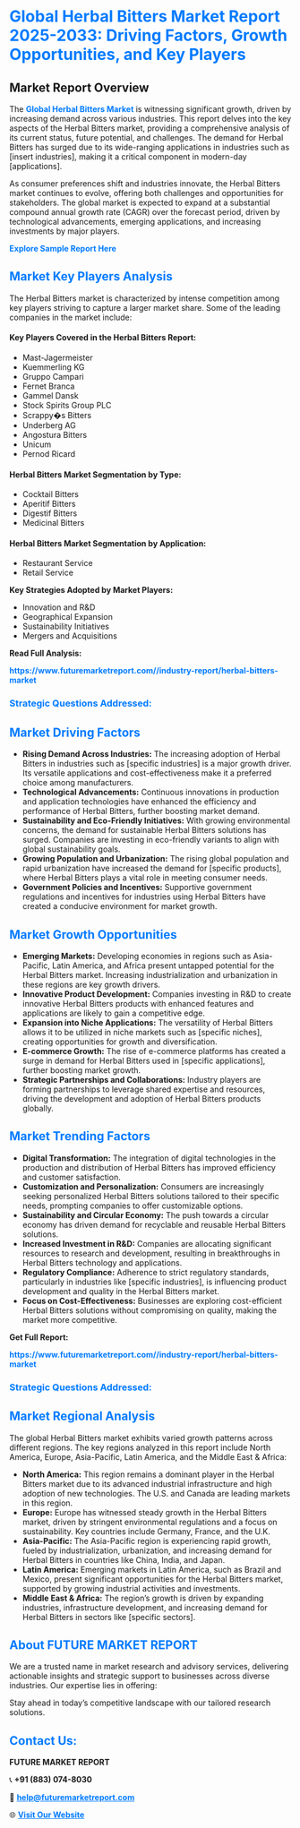 <h1 style="color: #007BFF;">Global Herbal Bitters Market Report 2025-2033: Driving Factors, Growth Opportunities, and Key Players</h1>

<section id="overview">
<h2>Market Report Overview</h2>
<p>The <a href="https://www.futuremarketreport.com//industry-report/herbal-bitters-market" style="color: #007BFF; text-decoration: none;"><strong>Global Herbal Bitters Market</strong></a> is witnessing significant growth, driven by increasing demand across various industries. This report delves into the key aspects of the Herbal Bitters market, providing a comprehensive analysis of its current status, future potential, and challenges. The demand for Herbal Bitters has surged due to its wide-ranging applications in industries such as [insert industries], making it a critical component in modern-day [applications].</p>
<p>As consumer preferences shift and industries innovate, the Herbal Bitters market continues to evolve, offering both challenges and opportunities for stakeholders. The global market is expected to expand at a substantial compound annual growth rate (CAGR) over the forecast period, driven by technological advancements, emerging applications, and increasing investments by major players.</p>
</section>

<section id="overview">
<p><a href="https://www.futuremarketreport.com//request-sample/reportId=64625" style="color: #007BFF; text-decoration: none;"><strong>Explore Sample Report Here</strong></a></p>
</section>

<section id="key-players">
<h2 style="color: #007BFF;">Market Key Players Analysis</h2>
<p>The Herbal Bitters market is characterized by intense competition among key players striving to capture a larger market share. Some of the leading companies in the market include:</p>
<h4>Key Players Covered in the Herbal Bitters Report:</h4>
<ul><li>Mast-Jagermeister</li><li>Kuemmerling KG</li><li>Gruppo Campari</li><li>Fernet Branca</li><li>Gammel Dansk</li><li>Stock Spirits Group PLC</li><li>Scrappy�s Bitters</li><li>Underberg AG</li><li>Angostura Bitters</li><li>Unicum</li><li>Pernod Ricard</li></ul>
<h4>Herbal Bitters Market Segmentation by Type:</h4>
<ul><li>Cocktail Bitters</li><li>Aperitif Bitters</li><li>Digestif Bitters</li><li>Medicinal Bitters</li></ul>

<h4>Herbal Bitters Market Segmentation by Application:</h4>
<ul><li>Restaurant Service</li><li>Retail Service</li></ul>
<p><strong>Key Strategies Adopted by Market Players:</strong></p>
<ul>
<li>Innovation and R&D</li>
<li>Geographical Expansion</li>
<li>Sustainability Initiatives</li>
<li>Mergers and Acquisitions</li>
</ul>
</section>

<section>
<p><strong>Read Full Analysis: </strong></p><a href="https://www.futuremarketreport.com//industry-report/herbal-bitters-market" style="color: #007BFF; text-decoration: none;"><strong>https://www.futuremarketreport.com//industry-report/herbal-bitters-market</strong></a>
<h3 style="color: #007BFF;">Strategic Questions Addressed:</h3>
</section>

<section id="driving-factors">
<h2 style="color: #007BFF;">Market Driving Factors</h2>
<ul>
<li><strong>Rising Demand Across Industries:</strong> The increasing adoption of Herbal Bitters in industries such as [specific industries] is a major growth driver. Its versatile applications and cost-effectiveness make it a preferred choice among manufacturers.</li>
<li><strong>Technological Advancements:</strong> Continuous innovations in production and application technologies have enhanced the efficiency and performance of Herbal Bitters, further boosting market demand.</li>
<li><strong>Sustainability and Eco-Friendly Initiatives:</strong> With growing environmental concerns, the demand for sustainable Herbal Bitters solutions has surged. Companies are investing in eco-friendly variants to align with global sustainability goals.</li>
<li><strong>Growing Population and Urbanization:</strong> The rising global population and rapid urbanization have increased the demand for [specific products], where Herbal Bitters plays a vital role in meeting consumer needs.</li>
<li><strong>Government Policies and Incentives:</strong> Supportive government regulations and incentives for industries using Herbal Bitters have created a conducive environment for market growth.</li>
</ul>
</section>

<section id="growth-opportunities">
<h2 style="color: #007BFF;">Market Growth Opportunities</h2>
<ul>
<li><strong>Emerging Markets:</strong> Developing economies in regions such as Asia-Pacific, Latin America, and Africa present untapped potential for the Herbal Bitters market. Increasing industrialization and urbanization in these regions are key growth drivers.</li>
<li><strong>Innovative Product Development:</strong> Companies investing in R&D to create innovative Herbal Bitters products with enhanced features and applications are likely to gain a competitive edge.</li>
<li><strong>Expansion into Niche Applications:</strong> The versatility of Herbal Bitters allows it to be utilized in niche markets such as [specific niches], creating opportunities for growth and diversification.</li>
<li><strong>E-commerce Growth:</strong> The rise of e-commerce platforms has created a surge in demand for Herbal Bitters used in [specific applications], further boosting market growth.</li>
<li><strong>Strategic Partnerships and Collaborations:</strong> Industry players are forming partnerships to leverage shared expertise and resources, driving the development and adoption of Herbal Bitters products globally.</li>
</ul>
</section>

<section id="trending-factors">
<h2 style="color: #007BFF;">Market Trending Factors</h2>
<ul>
<li><strong>Digital Transformation:</strong> The integration of digital technologies in the production and distribution of Herbal Bitters has improved efficiency and customer satisfaction.</li>
<li><strong>Customization and Personalization:</strong> Consumers are increasingly seeking personalized Herbal Bitters solutions tailored to their specific needs, prompting companies to offer customizable options.</li>
<li><strong>Sustainability and Circular Economy:</strong> The push towards a circular economy has driven demand for recyclable and reusable Herbal Bitters solutions.</li>
<li><strong>Increased Investment in R&D:</strong> Companies are allocating significant resources to research and development, resulting in breakthroughs in Herbal Bitters technology and applications.</li>
<li><strong>Regulatory Compliance:</strong> Adherence to strict regulatory standards, particularly in industries like [specific industries], is influencing product development and quality in the Herbal Bitters market.</li>
<li><strong>Focus on Cost-Effectiveness:</strong> Businesses are exploring cost-efficient Herbal Bitters solutions without compromising on quality, making the market more competitive.</li>
</ul>
</section>

<section>
<p><strong>Get Full Report: </strong></p><a href="https://www.futuremarketreport.com//industry-report/herbal-bitters-market" style="color: #007BFF; text-decoration: none;"><strong>https://www.futuremarketreport.com//industry-report/herbal-bitters-market</strong></a>
<h3 style="color: #007BFF;">Strategic Questions Addressed:</h3>
</section>


<section id="regional-analysis">
<h2 style="color: #007BFF;">Market Regional Analysis</h2>
<p>The global Herbal Bitters market exhibits varied growth patterns across different regions. The key regions analyzed in this report include North America, Europe, Asia-Pacific, Latin America, and the Middle East & Africa:</p>
<ul>
<li><strong>North America:</strong> This region remains a dominant player in the Herbal Bitters market due to its advanced industrial infrastructure and high adoption of new technologies. The U.S. and Canada are leading markets in this region.</li>
<li><strong>Europe:</strong> Europe has witnessed steady growth in the Herbal Bitters market, driven by stringent environmental regulations and a focus on sustainability. Key countries include Germany, France, and the U.K.</li>
<li><strong>Asia-Pacific:</strong> The Asia-Pacific region is experiencing rapid growth, fueled by industrialization, urbanization, and increasing demand for Herbal Bitters in countries like China, India, and Japan.</li>
<li><strong>Latin America:</strong> Emerging markets in Latin America, such as Brazil and Mexico, present significant opportunities for the Herbal Bitters market, supported by growing industrial activities and investments.</li>
<li><strong>Middle East & Africa:</strong> The region’s growth is driven by expanding industries, infrastructure development, and increasing demand for Herbal Bitters in sectors like [specific sectors].</li>
</ul>
</section>

<footer>
<h2 style="color: #007BFF;">About FUTURE MARKET REPORT</h2>
<p>We are a trusted name in market research and advisory services, delivering actionable insights and strategic support to businesses across diverse industries. Our expertise lies in offering:</p>

<p>Stay ahead in today’s competitive landscape with our tailored research solutions.</p>

<h2 style="color: #007BFF;">Contact Us:</h2>
<p><strong>FUTURE MARKET REPORT</strong></p>
<p>📞 <strong>+91 (883) 074-8030</strong></p>
<p>📧 <strong><a href="mailto:help@futuremarketreport.com" style="color: #007BFF;">help@futuremarketreport.com</a></strong></p>
<p>🌐 <strong><a href="https://www.futuremarketreport.com/" style="color: #007BFF;">Visit Our Website</a></strong></p>
</footer>